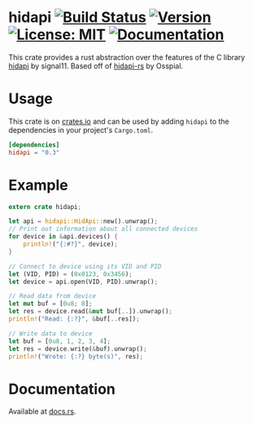 # hidapi [![Build Status](https://travis-ci.org/ruabmbua/hidapi-rs.svg?branch=master)](https://travis-ci.org/ruabmbua/hidapi-rs) [![Version](https://img.shields.io/crates/v/hidapi.svg)](https://crates.io/crates/hidapi) [![License: MIT](https://img.shields.io/badge/License-MIT-yellow.svg)](https://github.com/Osspial/hidapi-rs/blob/master/LICENSE.txt) [![Documentation](https://docs.rs/hidapi/badge.svg)](https://docs.rs/hidapi)

This crate provides a rust abstraction over the features of the C library
[hidapi](https://github.com/signal11/hidapi) by signal11. Based off of
[hidapi-rs](https://github.com/Osspial/hidapi-rs) by Osspial.

# Usage

This crate is on [crates.io](https://crates.io/crates/hidapi) and can be
used by adding `hidapi` to the dependencies in your project's `Cargo.toml`.

```toml
[dependencies]
hidapi = "0.3"
```
# Example

```rust
extern crate hidapi;

let api = hidapi::HidApi::new().unwrap();
// Print out information about all connected devices
for device in &api.devices() {
    println!("{:#?}", device);
}

// Connect to device using its VID and PID
let (VID, PID) = (0x0123, 0x3456);
let device = api.open(VID, PID).unwrap();

// Read data from device
let mut buf = [0u8; 8];
let res = device.read(&mut buf[..]).unwrap();
println!("Read: {:?}", &buf[..res]);

// Write data to device
let buf = [0u8, 1, 2, 3, 4];
let res = device.write(&buf).unwrap();
println!("Wrote: {:?} byte(s)", res);
```

# Documentation
Available at [docs.rs](https://docs.rs/hidapi).
